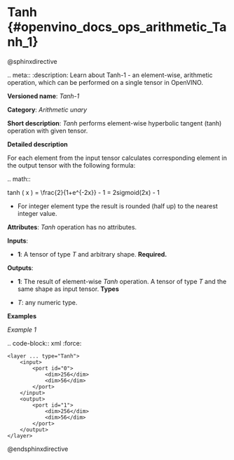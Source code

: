 # Tanh {#openvino_docs_ops_arithmetic_Tanh_1}

@sphinxdirective

.. meta::
  :description: Learn about Tanh-1 - an element-wise, arithmetic operation, which 
                can be performed on a single tensor in OpenVINO.

**Versioned name**: *Tanh-1*

**Category**: *Arithmetic unary*

**Short description**: *Tanh* performs element-wise hyperbolic tangent (tanh) operation with given tensor.

**Detailed description**

For each element from the input tensor calculates corresponding element in the output tensor with the following formula:

.. math::

   tanh ( x ) = \frac{2}{1+e^{-2x}} - 1 = 2sigmoid(2x) - 1


* For integer element type the result is rounded (half up) to the nearest integer value.

**Attributes**: *Tanh* operation has no attributes.

**Inputs**:

* **1**: A tensor of type *T* and arbitrary shape. **Required.**

**Outputs**:

* **1**: The result of element-wise *Tanh* operation. A tensor of type *T* and the same shape as input tensor.
**Types**

* *T*: any numeric type.


**Examples**

*Example 1*

.. code-block:: xml
   :force: 

    <layer ... type="Tanh">
        <input>
            <port id="0">
                <dim>256</dim>
                <dim>56</dim>
            </port>
        </input>
        <output>
            <port id="1">
                <dim>256</dim>
                <dim>56</dim>
            </port>
        </output>
    </layer>


@endsphinxdirective
